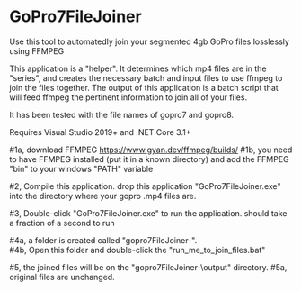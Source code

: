 # GoPro7FileJoiner
Use this tool to automatedly join your segmented 4gb GoPro files losslessly using FFMPEG

This application is a "helper".  It determines which mp4 files are in the "series", and creates the necessary batch and input files to use ffmpeg to join the files together.
The output of this application is a batch script that will feed ffmpeg the pertinent information to join all of your files.

It has been tested with the file names of gopro7 and gopro8.

Requires Visual Studio 2019+ and .NET Core 3.1+

#1a, download FFMPEG https://www.gyan.dev/ffmpeg/builds/
#1b, you need to have FFMPEG installed (put it in a known directory) and add the FFMPEG "bin" to your windows "PATH" variable

#2, Compile this application.  drop this application "GoPro7FileJoiner.exe" into the directory where your gopro .mp4 files are.

#3, Double-click "GoPro7FileJoiner.exe" to run the application.  should take a fraction of a second to run

#4a, a folder is created called "gopro7FileJoiner-<GUID>".  
#4b, Open this folder and double-click the "run_me_to_join_files.bat"

#5, the joined files will be on the "gopro7FileJoiner-<GUID>\output" directory.
#5a, original files are unchanged.
